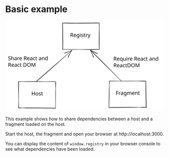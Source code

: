 # Basic example

![graphic](./graphic.svg)

This example shows how to share dependencies between a host and a fragment
loaded on the host.

Start the host, the fragment and open your browser at http://localhost:3000.

You can display the content of `window.registry` in your browser console to see
what dependencies have been loaded.
